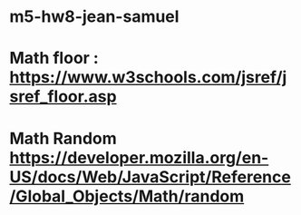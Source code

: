 # m5-hw8-jean-samuel

# Math floor : https://www.w3schools.com/jsref/jsref_floor.asp

# Math Random https://developer.mozilla.org/en-US/docs/Web/JavaScript/Reference/Global_Objects/Math/random
